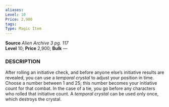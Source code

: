 ```yaml
---
aliases: 
Level: 10
Price: 2,900
tags: 
Type: Magic Item
---
```

**Source** _Alien Archive 3 pg. 117_  
**Level** 10; **Price** 2,900; **Bulk** —

### DESCRIPTION

After rolling an initiative check, and before anyone else’s initiative results are revealed, you can use a _temporal crystal_ to adjust your position in time. Choose a number between 1 and 25; this number becomes your initiative count for that combat. In the case of a tie, you go before any characters who rolled that initiative count. A _temporal crystal_ can be used only once, which destroys the crystal.